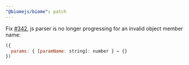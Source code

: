 ```yaml
---
"@biomejs/biome": patch
---
```


Fix [#342](https://github.com/biomejs/biome/issues/342), js parser is no longer progressing for an invalid object member name:

```js
({
  params: { [paramName: string]: number } = {}
})
```
